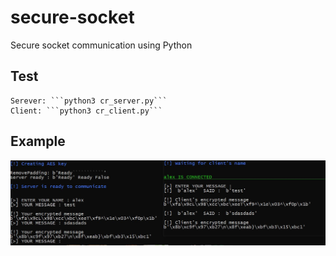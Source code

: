 # secure-socket
Secure socket communication using Python

## Test
    Serever: ```python3 cr_server.py```
    Client: ```python3 cr_client.py```
## Example

![test](https://github.com/pydemo/secure-socket/blob/main/cr_test.JPG?raw=true)
